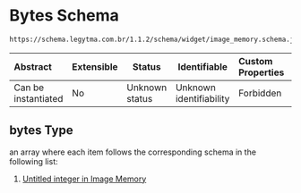 # Bytes Schema

```txt
https://schema.legytma.com.br/1.1.2/schema/widget/image_memory.schema.json#/properties/bytes
```




| Abstract            | Extensible | Status         | Identifiable            | Custom Properties | Additional Properties | Access Restrictions | Defined In                                                                                     |
| :------------------ | ---------- | -------------- | ----------------------- | :---------------- | --------------------- | ------------------- | ---------------------------------------------------------------------------------------------- |
| Can be instantiated | No         | Unknown status | Unknown identifiability | Forbidden         | Allowed               | none                | [image_memory.schema.json\*](../schema/widget/image_memory.schema.json) |

## bytes Type

an array where each item follows the corresponding schema in the following list:

1.  [Untitled integer in Image Memory](image_memory-properties-bytes-items-0.md)
